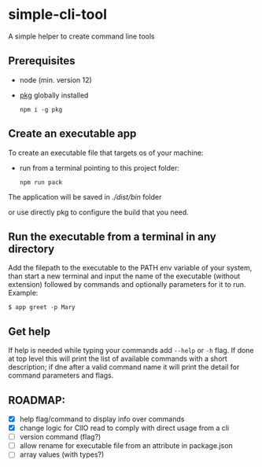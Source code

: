 # simple-cli-tool
A simple helper to create command line tools

## Prerequisites
- node (min. version 12)
- [pkg](https://www.npmjs.com/package/pkg) globally installed

  `npm i -g pkg`

## Create an executable app
To create an executable file that targets os of your machine:
- run from a terminal pointing to this project folder:

  `npm run pack`

The application will be saved in *./dist/bin* folder

or use directly pkg to configure the build that you need.

## Run the executable from a terminal in any directory
Add the filepath to the executable to the PATH env variable of your system, than start a new terminal and input the name of the executable (without extension) followed by commands and optionally parameters for it to run.
 Example:

 `$ app greet -p Mary`

 ## Get help
 If help is needed while typing your commands add `--help` or `-h` flag.
 If done at top level this will print the list of available commands with a short description; if dne after a valid command name it will print the detail for command parameters and flags.

## ROADMAP:
- [x] help flag/command to display info over commands
- [x] change logic for ClIO read to comply with direct usage from a cli
- [ ] version command (flag?)
- [ ] allow rename for executable file from an attribute in package.json
- [ ] array values (with types?)